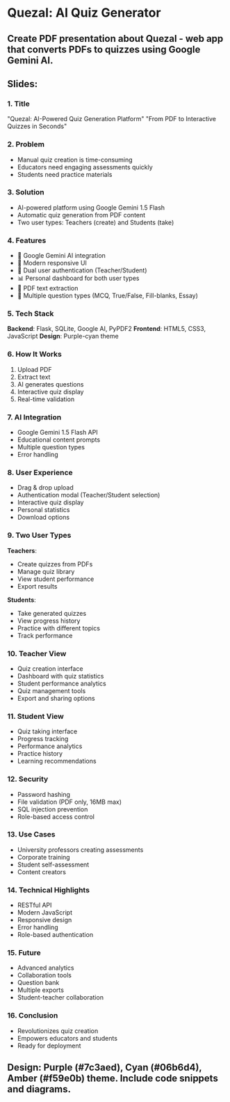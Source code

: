# Quezal: AI Quiz Generator

## Create PDF presentation about Quezal - web app that converts PDFs to quizzes using Google Gemini AI.

## Slides:

### 1. Title
"Quezal: AI-Powered Quiz Generation Platform"
"From PDF to Interactive Quizzes in Seconds"

### 2. Problem
- Manual quiz creation is time-consuming
- Educators need engaging assessments quickly
- Students need practice materials

### 3. Solution
- AI-powered platform using Google Gemini 1.5 Flash
- Automatic quiz generation from PDF content
- Two user types: Teachers (create) and Students (take)

### 4. Features
- 🤖 Google Gemini AI integration
- 📱 Modern responsive UI
- 👤 Dual user authentication (Teacher/Student)
- 📊 Personal dashboard for both user types
- 📄 PDF text extraction
- 🎯 Multiple question types (MCQ, True/False, Fill-blanks, Essay)

### 5. Tech Stack
**Backend**: Flask, SQLite, Google AI, PyPDF2
**Frontend**: HTML5, CSS3, JavaScript
**Design**: Purple-cyan theme

### 6. How It Works
1. Upload PDF
2. Extract text
3. AI generates questions
4. Interactive quiz display
5. Real-time validation

### 7. AI Integration
- Google Gemini 1.5 Flash API
- Educational content prompts
- Multiple question types
- Error handling

### 8. User Experience
- Drag & drop upload
- Authentication modal (Teacher/Student selection)
- Interactive quiz display
- Personal statistics
- Download options

### 9. Two User Types
**Teachers**:
- Create quizzes from PDFs
- Manage quiz library
- View student performance
- Export results

**Students**:
- Take generated quizzes
- View progress history
- Practice with different topics
- Track performance

### 10. Teacher View
- Quiz creation interface
- Dashboard with quiz statistics
- Student performance analytics
- Quiz management tools
- Export and sharing options

### 11. Student View
- Quiz taking interface
- Progress tracking
- Performance analytics
- Practice history
- Learning recommendations

### 12. Security
- Password hashing
- File validation (PDF only, 16MB max)
- SQL injection prevention
- Role-based access control

### 13. Use Cases
- University professors creating assessments
- Corporate training
- Student self-assessment
- Content creators

### 14. Technical Highlights
- RESTful API
- Modern JavaScript
- Responsive design
- Error handling
- Role-based authentication

### 15. Future
- Advanced analytics
- Collaboration tools
- Question bank
- Multiple exports
- Student-teacher collaboration

### 16. Conclusion
- Revolutionizes quiz creation
- Empowers educators and students
- Ready for deployment

## Design: Purple (#7c3aed), Cyan (#06b6d4), Amber (#f59e0b) theme. Include code snippets and diagrams.
